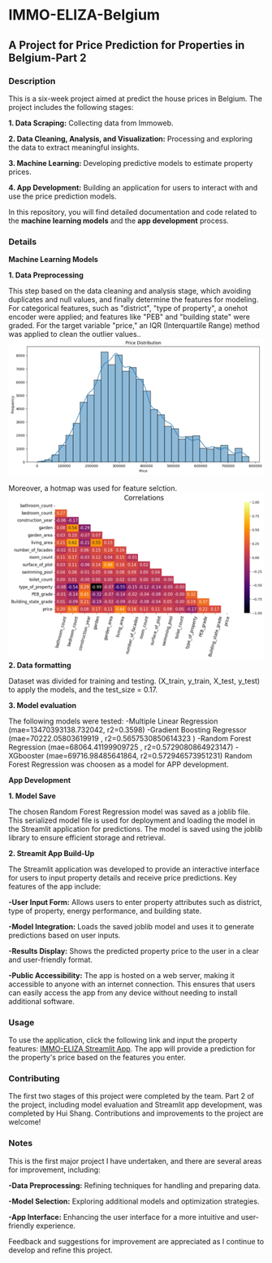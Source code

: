 # IMMO-ELIZA-Belgium
## A Project for Price Prediction for Properties in Belgium-Part 2

### Description 
This is a six-week project aimed at predict the house prices in Belgium. The project includes the following stages: 

**1.  Data Scraping:** Collecting data from Immoweb. 

**2.  Data Cleaning, Analysis, and Visualization:** Processing and exploring the data to extract meaningful insights.

**3.  Machine Learning:** Developing predictive models to estimate property prices.

**4.  App Development:** Building an application for users to interact with and use the price prediction models.

In this repository, you will find detailed documentation and code related to the **machine learning models** and the **app development** process.

### Details
**Machine Learning Models**

**1. Data Preprocessing**

This step based on the data cleaning and analysis stage, which avoiding duplicates and null values, and finally determine the features for modeling. For categorical features, such as "district", "type of property", a onehot encoder were applied; and features like "PEB" and "building state" were graded. For the target variable "price," an IQR (Interquartile Range) method was applied to clean the outlier values.. 
![alt text](image.png)

Moreover, a hotmap was used for feature selction. 
![alt text](image-1.png)
**2. Data formatting**

Dataset was divided for training and testing. (X_train, y_train, X_test, y_test) to apply the models, and the test_size = 0.17.

**3. Model evaluation**

The following models were tested: 
-Multiple Linear Regression (mae=13470393138.732042, r2=0.3598)
-Gradient Boosting Regressor (mae=70222.05803619919 , r2=0.5657530850614323 ) 
-Random Forest Regression (mae=68064.41199909725 , r2=0.5729080864923147) 
-XGbooster (mae=69716.98485641864, r2=0.572946573951231)
Random Forest Regression was choosen as a model for APP development. 

**App Development** 

**1. Model Save** 

The chosen Random Forest Regression model was saved as a joblib file. This serialized model file is used for deployment and loading the model in the Streamlit application for predictions. The model is saved using the joblib library to ensure efficient storage and retrieval.

**2. Streamit App Build-Up** 

The Streamlit application was developed to provide an interactive interface for users to input property details and receive price predictions. Key features of the app include:

**-User Input Form:** Allows users to enter property attributes such as district, type of property, energy performance, and building state.

**-Model Integration:** Loads the saved joblib model and uses it to generate predictions based on user inputs.

**-Results Display:** Shows the predicted property price to the user in a clear and user-friendly format.

**-Public Accessibility:** The app is hosted on a web server, making it accessible to anyone with an internet 
connection. This ensures that users can easily access the app from any device without needing to install additional software.

### Usage

To use the application, click the following link and input the property features: [IMMO-ELIZA Streamlit App](https://emma-immo-eliza-belgium.streamlit.app). The app will provide a prediction for the property's price based on the features you enter. 

### Contributing

The first two stages of this project were completed by the team. Part 2 of the project, including model evaluation and Streamlit app development, was completed by Hui Shang. Contributions and improvements to the project are welcome!

### Notes

This is the first major project I have undertaken, and there are several areas for improvement, including:

**-Data Preprocessing:** Refining techniques for handling and preparing data.

**-Model Selection:** Exploring additional models and optimization strategies.

**-App Interface:** Enhancing the user interface for a more intuitive and user-friendly experience.

Feedback and suggestions for improvement are appreciated as I continue to develop and refine this project.



